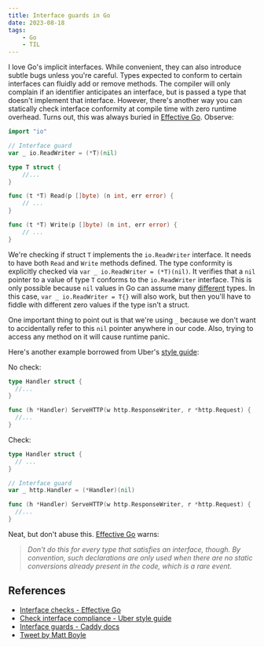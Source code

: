 ```yaml
---
title: Interface guards in Go
date: 2023-08-18
tags:
    - Go
    - TIL
---
```


I love Go's implicit interfaces. While convenient, they can also introduce subtle bugs
unless you're careful. Types expected to conform to certain interfaces can fluidly add or
remove methods. The compiler will only complain if an identifier anticipates an interface,
but is passed a type that doesn't implement that interface. However, there's another way
you can statically check interface conformity at compile time with zero runtime overhead.
Turns out, this was always buried in [Effective Go]. Observe:

```go
import "io"

// Interface guard
var _ io.ReadWriter = (*T)(nil)

type T struct {
    //...
}

func (t *T) Read(p []byte) (n int, err error) {
    // ...
}

func (t *T) Write(p []byte) (n int, err error) {
    // ...
}
```

We're checking if struct `T` implements the `io.ReadWriter` interface. It needs to have
both `Read` and `Write` methods defined. The type conformity is explicitly checked via
`var _ io.ReadWriter = (*T)(nil)`. It verifies that a `nil` pointer to a value of type `T`
conforms to the `io.ReadWriter` interface. This is only possible because `nil` values in Go
can assume many [different] types. In this case, `var _ io.ReadWriter = T{}` will also
work, but then you'll have to fiddle with different zero values if the type isn't a struct.

One important thing to point out is that we're using `_` because we don't want to
accidentally refer to this `nil` pointer anywhere in our code. Also, trying to access any
method on it will cause runtime panic.

Here's another example borrowed from Uber's [style guide]:

No check:

```go
type Handler struct {
  //...
}

func (h *Handler) ServeHTTP(w http.ResponseWriter, r *http.Request) {
  //...
}
```

Check:

```go
type Handler struct {
  // ...
}

// Interface guard
var _ http.Handler = (*Handler)(nil)

func (h *Handler) ServeHTTP(w http.ResponseWriter, r *http.Request) {
  //...
}
```

Neat, but don't abuse this. [Effective Go] warns:

> *Don't do this for every type that satisfies an interface, though. By convention, such
> declarations are only used when there are no static conversions already present in the
> code, which is a rare event.*

## References

* [Interface checks - Effective Go][effective go]
* [Check interface compliance - Uber style guide][style guide]
* [Interface guards - Caddy docs][interface guards]
* [Tweet by Matt Boyle][tweet]

[effective go]: https://go.dev/doc/effective_go#interfaces:~:text=var%20_%20json.Marshaler%20%3D%20(*RawMessage)(nil)
[style guide]: https://github.com/uber-go/guide/blob/master/style.md#verify-interface-compliance
[different]: https://go101.org/article/nil.html
[interface guards]: https://caddyserver.com/docs/extending-caddy#interface-guards
[tweet]: https://twitter.com/MattJamesBoyle/status/1692428212058403251?s=20
